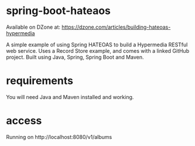 spring-boot-hateaos
===================

Available on DZone at:
https://dzone.com/articles/building-hateoas-hypermedia

A simple example of using Spring HATEOAS to build a Hypermedia RESTful web service. Uses a Record Store example, and comes with a linked GitHub project. Built using Java, Spring, Spring Boot and Maven.

requirements
============

You will need Java and Maven installed and working.


access
======

Running on http://localhost:8080/v1/albums
	
